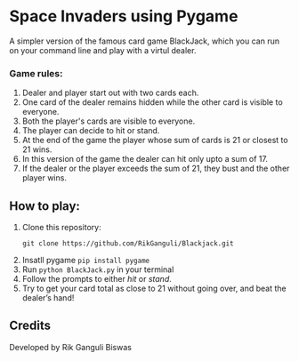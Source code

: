 <h1>Space Invaders using Pygame</h1>
A simpler version of the famous card game BlackJack, which you can run on your command line and play with a virtul dealer.
<h3>Game rules:</h3>
<ol>
  <li>Dealer and player start out with two cards each.</li>
  <li>One card of the dealer remains hidden while the other card is visible to everyone.</li>
  <li>Both the player's cards are visible to everyone.</li>
  <li>The player can decide to hit or stand.</li>
  <li>At the end of the game the player whose sum of cards is 21 or closest to 21 wins.</li>
  <li>In this version of the game the dealer can hit only upto a sum of 17.</li>
  <li>If the dealer or the player exceeds the sum of 21, they bust and the other player wins.</li>
</ol>

<h2>How to play:</h2>
<ol>
  <li>Clone this repository: <pre><code>git clone https://github.com/RikGanguli/Blackjack.git</code></pre></li>
  <li>Insatll pygame <code>pip install pygame</code></li>
  <li>Run <code>python BlackJack.py</code> in your terminal</li>
  <li>Follow the prompts to either <em>hit</em> or <em>stand</em>.</li>
  <li>Try to get your card total as close to 21 without going over, and beat the dealer’s hand!</li>
</ol>

<h2>Credits</h2>
<p>Developed by Rik Ganguli Biswas</p>
